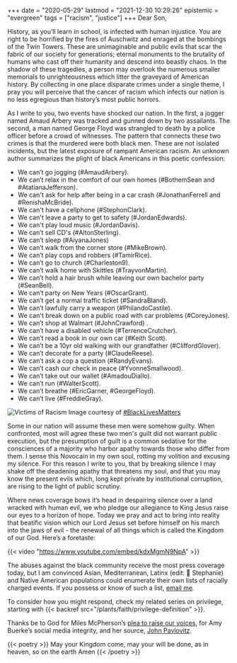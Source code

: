 +++
date = "2020-05-29"
lastmod = "2021-12-30 10:29:26"
epistemic = "evergreen"
tags = ["racism", "justice"]
+++
Dear Son,

History, as you’ll learn in school, is infected with human injustice. You are right to be horrified by the fires of Auschwitz and enraged at the bombings of the Twin Towers. These are unimaginable and public evils that scar the fabric of our society for generations; eternal monuments to the brutality of humans who cast off their humanity and descend into beastly chaos. In the shadow of these tragedies, a person may overlook the numerous smaller memorials to unrighteousness which litter the graveyard of American history. By collecting in one place disparate crimes under a single theme, I pray you will perceive that the cancer of racism which infects our nation is no less egregious than history’s most public horrors.

As I write to you, two events have shocked our nation. In the first, a jogger named Amaud Arbery was tracked and gunned down by two assailants. The second, a man named George Floyd was strangled to death by a police officer before a crowd of witnesses. The pattern that connects these two crimes is that the murdered were both black men. These are not isolated incidents, but the latest exposure of rampant American racism. An unknown author summarizes the plight of black Americans in this poetic confession:

- We can’t go jogging (#AmaudArbery).
- We can’t relax in the comfort of our own homes (#BothemSean and #AtatianaJefferson).
- We can't ask for help after being in a car crash (#JonathanFerrell and #RenishaMcBride).
- We can't have a cellphone (#StephonClark).
- We can't leave a party to get to safety (#JordanEdwards).
- We can't play loud music (#JordanDavis).
- We can’t sell CD's (#AltonSterling).
- We can’t sleep (#AiyanaJones)
- We can’t walk from the corner store (#MikeBrown).
- We can’t play cops and robbers (#TamirRice).
- We can’t go to church (#Charleston9).
- We can’t walk home with Skittles (#TrayvonMartin).
- We can’t hold a hair brush while leaving our own bachelor party (#SeanBell).
- We can’t party on New Years (#OscarGrant).
- We can’t get a normal traffic ticket (#SandraBland).
- We can’t lawfully carry a weapon (#PhilandoCastile).
- We can't break down on a public road with car problems (#CoreyJones).
- We can’t shop at Walmart (#JohnCrawford) .
- We can’t have a disabled vehicle (#TerrenceCrutcher).
- We can’t read a book in our own car (#Keith Scott).
- We can’t be a 10yr old walking with our grandfather (#CliffordGlover).
- We can’t decorate for a party (#ClaudeReese).
- We can’t ask a cop a question (#RandyEvans).
- We can’t cash our check in peace (#YvonneSmallwood).
- We can’t take out our wallet (#AmadouDiallo).
- We can’t run (#WalterScott).
- We can’t breathe (#EricGarner, #GeorgeFloyd).
- We can’t live (#FreddieGray).

![Victims of Racism](https://fnunag.by.files.1drv.com/y4mJ4FA3egdZOo5vQH5tJWiXyF6HSe6GScTn80bVnN7WpOXKVyUPY0-6SNK4tX6P7hqJiOKdVX3vnusif8AS7SIteu3daxqWElV5Zd-0lp-H0QQDEG61-McJ6TWFH0dGFLke8WGASbEwOx02sl7NHeV-eaYVLm3AHACWvDpjh4qwbXBJ8Pe8sesQdM1Gej7MncIpKRJ-qgO55rp4DMERzRWaA?width=750&height=747&cropmode=none)
Image courtesy of [#BlackLivesMatters](https://twitter.com/ADJANlANGEL/status/1265744243617869825)

Some in our nation will assume these men were somehow guilty. When confronted, most will agree these two men's guilt did not warrant public execution, but the presumption of guilt is a common sedative for the consciences of a majority who harbor apathy towards those who differ from them. I sense this Novocain in my own soul, rotting my volition and excusing my silence. For this reason I write to you, that by breaking silence I may shake off the deadening apathy that threatens my soul, and that you may know the present evils which, long kept private by institutional corruption, are rising to the light of public scrutiny.

Where news coverage bows it’s head in despairing silence over a land wracked with human evil, we who pledge our allegiance to King Jesus raise our eyes to a horizon of hope. Today we pray and act to bring into reality that beatific vision which our Lord Jesus set before himself on his march into the jaws of evil - the renewal of all things which is called the Kingdom of our God. Here’s a foretaste:

{{< video "https://www.youtube.com/embed/kdxMgmN9NpA" >}}

The abuses against the black community receive the most press coverage today, but I am convinced Asian, Mediterranean, Latinx (edit: &#x1F9E1; Stephanie) and Native American populations could enumerate their own lists of racially charged events. If you possess or know of such a list, [email me](mailto:acbilson@gmail.com).

To consider how you might respond, check my related series on privilege, starting with {{< backref src="/plants/faith/privilege-definition" >}}.

Thanks be to God for Miles McPherson’s [plea to raise our voices](https://www.kusi.com/pastor-miles-mcpherson-on-race-relations-police-brutality-and-life-of-george-floyd/), for Amy Buerke’s social media integrity, and her source, [John Pavlovitz](https://johnpavlovitz.com/2020/05/07/white-americans-need-to-condemn-white-racism-in-america/?fbclid=IwAR2iWKlMfrlLVvMmK5zje909nbC_9w4hu7LdVKpfXhIXU4TCwsuJwxHjHjE).

{{< poetry >}}
May your Kingdom come,
may your will be done,
as in heaven, so on the earth
Amen
{{< /poetry >}}
